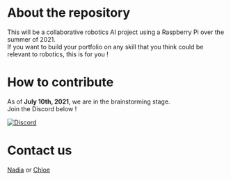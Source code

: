 # About the repository
This will be a collaborative robotics AI project using a Raspberry Pi over the summer of 2021.  
If you want to build your portfolio on any skill that you think could be relevant to robotics,
this is for you !  

# How to contribute
As of **July 10th, 2021**, we are in the brainstorming stage.  
Join the Discord below !
  
[![Discord](https://img.shields.io/static/v1?label=&logo=discord&logoColor=ffffff&color=7389D8&labelColor=6A7EC2&message=17%20members)](https://discord.gg/dFgaXGAGhH)  

# Contact us
[Nadia](https://github.com/nadiaenh) or [Chloe](https://github.com/cpappas18)
